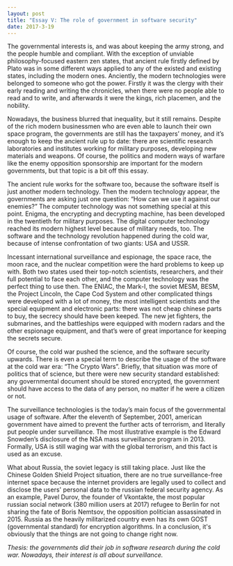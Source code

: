 ```yaml
---
layout: post
title: "Essay V: The role of government in software security"
date: 2017-3-19
---
```


The governmental interests is, and was about keeping the army strong, and the people humble and compliant. With the exception of unviable philosophy-focused eastern zen states, that ancient rule firstly defined by Plato was in some different ways applied to any of the existed and existing states, including the modern ones. Anciently, the modern technologies were belonged to someone who got the power. Firstly it was the clergy with their early reading and writing the chronicles, when there were no people able to read and to write, and afterwards it were the kings, rich placemen, and the nobility.

Nowadays, the business blurred that inequality, but it still remains. Despite of the rich modern businessmen who are even able to launch their own space program, the governments are still has the taxpayers’ money, and it’s enough to keep the ancient rule up to date: there are scientific research laboratories and institutes working for military purposes, developing new materials and weapons. Of course, the politics and modern ways of warfare like the enemy opposition sponsorship are important for the modern governments, but that topic is a bit off this essay.

The ancient rule works for the software too, because the software itself is just another modern technology. Then the modern technology appear, the governments are asking just one question: “How can we use it against our enemies?” The computer technology was not something special at this point. Enigma, the encrypting and decrypting machine, has been developed in the twentieth for military purposes. The digital computer technology reached its modern highest level because of military needs, too. The software and the technology revolution happened during the cold war, because of intense confrontation of two giants: USA and USSR.

Incessant international surveillance and espionage, the space race, the moon race, and the nuclear competition were the hard problems to keep up with. Both two states used their top-notch scientists, researchers, and their full potential to face each other, and the computer technology was the perfect thing to use then. The ENIAC, the Mark-I, the soviet MESM, BESM, the Project Lincoln, the Cape Cod System and other complicated things were developed with a lot of money, the most intelligent scientists and the special equipment and electronic parts: there was not cheap chinese parts to buy, the secrecy should have been keeped. The new jet fighters, the submarines, and the battleships were equipped with modern radars and the other espionage equipment, and that’s were of great importance for keeping the secrets secure.

Of course, the cold war pushed the science, and the software security upwards. There is even a special term to describe the usage of the software at the cold war era: “The Crypto Wars”. Briefly, that situation was more of politics that of science, but there were new security standard established: any governmental document should be stored encrypted, the government should have access to the data of any person, no matter if he were a citizen or not.

The surveillance technologies is the today’s main focus of the governmental usage of software. After the eleventh of September, 2001, american government have aimed to prevent the further acts of terrorism, and literally put people under surveillance. The most illustrative example is the Edward Snowden’s disclosure of the NSA mass surveillance program in 2013. Formally, USA is still waging war with the global terrorism, and this fact is used as an excuse.

What about Russia, the soviet legacy is still taking place. Just like the Chinese Golden Shield Project situation, there are no true surveillance-free internet space because the internet providers are legally used to collect and disclose the users' personal data to the russian federal security agency. As an example, Pavel Durov, the founder of Vkontakte, the most popular russian social network (380 million users at 2017) refugee to Berlin for not sharing the fate of Boris Nemtsov, the opposition politician assassinated in 2015. Russia as the heavily militarized country even has its own GOST (governmental standard) for encryption algorithms. In a conclusion, it's obviously that the things are not going to change right now.

_Thesis: the governments did their job in software research during the cold war. Nowadays, their interest is all about surveillance._